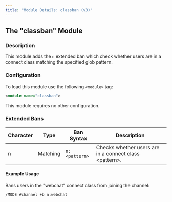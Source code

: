 ```yaml
---
title: "Module Details: classban (v3)"
---
```


## The "classban" Module

### Description

This module adds the `n` extended ban which check whether users are in a connect class matching the specified glob pattern.

### Configuration

To load this module use the following `<module>` tag:

```xml
<module name="classban">
```

This module requires no other configuration.

### Extended Bans

Character | Type     | Ban Syntax    | Description
--------- | -------- | ------------- | -----------
n         | Matching | `n:<pattern>` | Checks whether users are in a connect class &lt;pattern&gt;.

#### Example Usage

Bans users in the "webchat" connect class from joining the channel:

```plaintext
/MODE #channel +b n:webchat
```
